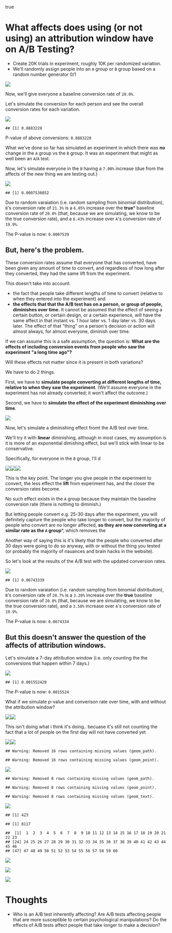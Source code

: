 true

What affects does using (or not using) an attribution window have on A/B Testing?
=================================================================================

-   Create 20K trials in experiment, roughly 10K per randomized
    variation.
-   We'll randomly assign people into an `A` group or `B` group based on
    a random number generator 0/1

![](attribution-window-simulation_files/figure-markdown_strict/create_traffic-1.png)

Now, we'll give everyone a baseline conversion rate of `20.0%`.

Let's simulate the conversion for each person and see the overall
conversion rates for each variation.

![](attribution-window-simulation_files/figure-markdown_strict/create_conversion_rate2-1.png)

    ## [1] 0.8883228

P-value of above conversions: `0.8883228`

What we've done so far has simulated an experiment in which there was
**no** change in the `A` group vs the `B` group. It was an experiment
that might as well been an `A`/`A` test.

Now, let's simulate everyone in the `B` having a `7.00%` increase (due
from the affects of the new thing we are testing out.)

![](attribution-window-simulation_files/figure-markdown_strict/unnamed-chunk-2-1.png)

    ## [1] 0.0007538852

Due to random varaiation (i.e. random sampling from binomial
distribution), `B`'s conversion rate of `21.3%` is a `6.05%` increase
over the **true**\* baseline conversion rate of `20.0%` (that, because
we are simulating, we know to be the true conversion rate), and a
`6.43%` increase over `A`'s conversion rate of `19.9%`.

The P-value is now: `0.0007539`

But, here's the problem.
------------------------

These conversion rates assume that everyone that has converted, have
been given any amount of time to convert, and regardless of how long
after they converted, they had the same lift from the experiment.

This doesn't take into account:

-   the fact that people take different lengths of time to convert
    (relative to when they entered into the experiment) and
-   **the effects that that the A/B test has on a person, or group of
    people, diminishes over time.** It cannot be assumed that the effect
    of seeing a certain button, or certain design, or a certain
    experience, will have the same affect in that instant vs. 1 hour
    later vs. 1 day later vs. 30 days later. The effect of that "thing"
    on a person's decision or action will almost always, for almost
    everyone, diminish over time.

If we can assume this is a safe assumption, the question is: **What are
the effects of including conversion events from people who saw the
experiment "a long time ago"?**

Will these effects not matter since it is present in both variations?

We have to do 2 things.

First, we have to **simulate people converting at different lengths of
time, relative to when they saw the experiment**. (We'll assume everyone
in the experiment has not already converted; it won't affect the
outcome.)

Second, we have to **simulate the effect of the experiment diminishing
over time**.

![](attribution-window-simulation_files/figure-markdown_strict/unnamed-chunk-3-1.png)

Now, let's simulate a diminishing effect fromt the A/B test over time.

We'll try it with **linear** diminishing, although in most cases, my
assumption is it is more of an exponential dimishing effect, but we'll
stick with linear to be conservative.

Specifically, for everyone in the `B` group, I'll d

![](attribution-window-simulation_files/figure-markdown_strict/unnamed-chunk-4-1.png)![](attribution-window-simulation_files/figure-markdown_strict/unnamed-chunk-4-2.png)![](attribution-window-simulation_files/figure-markdown_strict/unnamed-chunk-4-3.png)

This is the key point. The longer you give people in the experiment to
convert, the less effect the **lift** from experiment has, and the
closer the conversion rates become.

No such effect exists in the `A` group because they maintain the
baseline conversion rate (there is nothing to diminish.)

But letting people convert e.g. 25-30 days after the experiment, you
will definitely capture the people who take longer to convert, but the
majority of people who convert are no longer affected, **so they are now
converting at a similar rate as the `A` group**\*, which removes the

Another way of saying this is it's likely that the people who converted
after 30 days were going to do so anyway, with or without the thing you
tested (or probably the majority of nauances and brain hacks in the
website).

So let's look at the results of the A/B test with the updated conversion
rates.

![](attribution-window-simulation_files/figure-markdown_strict/unnamed-chunk-5-1.png)

    ## [1] 0.06743339

Due to random varaiation (i.e. random sampling from binomial
distribution), `B`'s conversion rate of `20.7%` is a `3.20%` increase
over the **true** baseline conversion rate of `20.0%` (that, because we
are simulating, we know to be the true conversion rate), and a `3.58%`
increase over `A`'s conversion rate of `19.9%`.

The P-value is now: `0.0674334`

But this doesn't answer the question of the affects of attribution windows.
---------------------------------------------------------------------------

Let's simulate a 7-day attribution window (i.e. only counting the the
conversions that happen within 7 days.)

![](attribution-window-simulation_files/figure-markdown_strict/unnamed-chunk-7-1.png)

    ## [1] 0.001552428

The P-value is now: `0.0015524`

What if we simulate p-value and converison rate over time, with and
without the attribution window?

![](attribution-window-simulation_files/figure-markdown_strict/unnamed-chunk-9-1.png)![](attribution-window-simulation_files/figure-markdown_strict/unnamed-chunk-9-2.png)

This isn't doing what i think it's doing.. becuase it's still not
counting the fact that a lot of people on the first day will not have
converted yet

![](attribution-window-simulation_files/figure-markdown_strict/unnamed-chunk-10-1.png)![](attribution-window-simulation_files/figure-markdown_strict/unnamed-chunk-10-2.png)

    ## Warning: Removed 16 rows containing missing values (geom_path).

    ## Warning: Removed 16 rows containing missing values (geom_point).

![](attribution-window-simulation_files/figure-markdown_strict/unnamed-chunk-11-1.png)

    ## Warning: Removed 8 rows containing missing values (geom_path).

    ## Warning: Removed 8 rows containing missing values (geom_point).

    ## Warning: Removed 8 rows containing missing values (geom_text).

![](attribution-window-simulation_files/figure-markdown_strict/unnamed-chunk-11-2.png)

    ## [1] 423

    ## [1] 8117

    ##  [1]  1  2  3  4  5  6  7  8  9 10 11 12 13 14 15 16 17 18 19 20 21 22 23
    ## [24] 24 25 26 27 28 29 30 31 32 33 34 35 36 37 38 39 40 41 42 43 44 45 46
    ## [47] 47 48 49 50 51 52 53 54 55 56 57 58 59 60

![](attribution-window-simulation_files/figure-markdown_strict/unnamed-chunk-12-1.png)

![](attribution-window-simulation_files/figure-markdown_strict/unnamed-chunk-13-1.png)

![](attribution-window-simulation_files/figure-markdown_strict/unnamed-chunk-14-1.png)

Thoughts
========

-   Who is an A/B test inherently affecting? Are A/B tests affecting
    people that are more susceptible to certain psychological
    manipulations? Do the effects of A/B tests affect people that take
    longer to make a decision?
